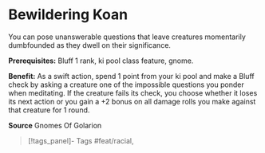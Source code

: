 ﻿---
cssclass: [feats]

---
# Bewildering Koan

You can pose unanswerable questions that leave creatures momentarily dumbfounded as they dwell on their significance.

**Prerequisites:** Bluff 1 rank, ki pool class feature, gnome.

**Benefit:** As a swift action, spend 1 point from your ki pool and make a Bluff check by asking a creature one of the impossible questions you ponder when meditating. If the creature fails its check, you choose whether it loses its next action or you gain a +2 bonus on all damage rolls you make against that creature for 1 round.

**Source** Gnomes Of Golarion
>[!tags_panel]- Tags
> #feat/racial, 